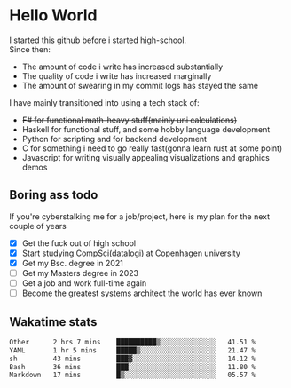 # Hello World

I started this github before i started high-school.  
Since then:
- The amount of code i write has increased substantially
- The quality of code i write has increased marginally
- The amount of swearing in my commit logs has stayed the same

I have mainly transitioned into using a tech stack of:
- ~~F# for functional math-heavy stuff(mainly uni calculations)~~
- Haskell for functional stuff, and some hobby language development
- Python for scripting and for backend development
- C for something i need to go really fast(gonna learn rust at some point)
- Javascript for writing visually appealing visualizations and graphics demos

## Boring ass todo
If you're cyberstalking me for a job/project, here is my plan for the next couple of years
- [x] Get the fuck out of high school
- [x] Start studying CompSci(datalogi) at Copenhagen university
- [x] Get my Bsc. degree in 2021
- [ ] Get my Masters degree in 2023
- [ ] Get a job and work full-time again
- [ ] Become the greatest systems architect the world has ever known

## Wakatime stats
<!--START_SECTION:waka-->

```txt
Other      2 hrs 7 mins    ██████████▒░░░░░░░░░░░░░░   41.51 %
YAML       1 hr 5 mins     █████▒░░░░░░░░░░░░░░░░░░░   21.47 %
sh         43 mins         ███▓░░░░░░░░░░░░░░░░░░░░░   14.12 %
Bash       36 mins         ███░░░░░░░░░░░░░░░░░░░░░░   11.80 %
Markdown   17 mins         █▒░░░░░░░░░░░░░░░░░░░░░░░   05.57 %
```

<!--END_SECTION:waka-->
